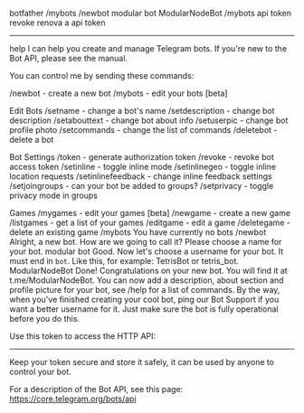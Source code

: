 botfather
    /mybots
    /newbot
        modular bot
        ModularNodeBot
     /mybots
        api token
            revoke renova a api token
    
----
help
I can help you create and manage Telegram bots. If you're new to the Bot API, please see the manual.

You can control me by sending these commands:

/newbot - create a new bot
/mybots - edit your bots [beta]

Edit Bots
/setname - change a bot's name
/setdescription - change bot description
/setabouttext - change bot about info
/setuserpic - change bot profile photo
/setcommands - change the list of commands
/deletebot - delete a bot

Bot Settings
/token - generate authorization token
/revoke - revoke bot access token
/setinline - toggle inline mode
/setinlinegeo - toggle inline location requests
/setinlinefeedback - change inline feedback settings
/setjoingroups - can your bot be added to groups?
/setprivacy - toggle privacy mode in groups

Games
/mygames - edit your games [beta]
/newgame - create a new game
/listgames - get a list of your games
/editgame - edit a game
/deletegame - delete an existing game
/mybots
You have currently no bots
/newbot
Alright, a new bot. How are we going to call it? Please choose a name for your bot.
modular bot
Good. Now let's choose a username for your bot. It must end in `bot`. Like this, for example: TetrisBot or tetris_bot.
ModularNodeBot
Done! Congratulations on your new bot. You will find it at t.me/ModularNodeBot. You can now add a description, about section and profile picture for your bot, see /help for a list of commands. By the way, when you've finished creating your cool bot, ping our Bot Support if you want a better username for it. Just make sure the bot is fully operational before you do this.

Use this token to access the HTTP API:
***************************************************
Keep your token secure and store it safely, it can be used by anyone to control your bot.

For a description of the Bot API, see this page: https://core.telegram.org/bots/api
